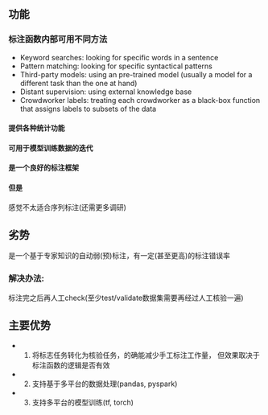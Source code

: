 ## 功能
### 标注函数内部可用不同方法
- Keyword searches: looking for specific words in a sentence
- Pattern matching: looking for specific syntactical patterns
- Third-party models: using an pre-trained model (usually a model for a different task than the one at hand)
- Distant supervision: using external knowledge base
- Crowdworker labels: treating each crowdworker as a black-box function that assigns labels to subsets of the data
#### 提供各种统计功能
#### 可用于模型训练数据的迭代
#### 是一个良好的标注框架

#### 但是
感觉不太适合序列标注(还需更多调研)

## 劣势
是一个基于专家知识的自动弱(预)标注，有一定(甚至更高)的标注错误率
### 解决办法:
标注完之后再人工check(至少test/validate数据集需要再经过人工核验一遍)

## 主要优势
- 1. 将标志任务转化为核验任务，的确能减少手工标注工作量，
但效果取决于标注函数的逻辑是否有效
- 2. 支持基于多平台的数据处理(pandas, pyspark)
- 3. 支持多平台的模型训练(tf, torch)
